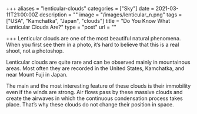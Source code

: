+++
aliases = "lenticular-clouds"
categories = ["Sky"]
date = 2021-03-11T21:00:00Z
description = ""
image = "/images/lenticular_n.png"
tags = ["USA", "Kamchatka", "Japan", "clouds"]
title = "Do You Know What Lenticular Clouds Are?"
type = "post"
url = ""

+++
Lenticular clouds are one of the most beautiful natural phenomena. When you first see them in a photo, it’s hard to believe that this is a real shoot, not a photoshop.

Lenticular clouds are quite rare and can be observed mainly in mountainous areas. Most often they are recorded in the United States, Kamchatka, and near Mount Fuji in Japan.

The main and the most interesting feature of these clouds is their immobility even if the winds are strong. Air flows pass by these massive clouds and create the airwaves in which the continuous condensation process takes place. That’s why these clouds do not change their position in space.